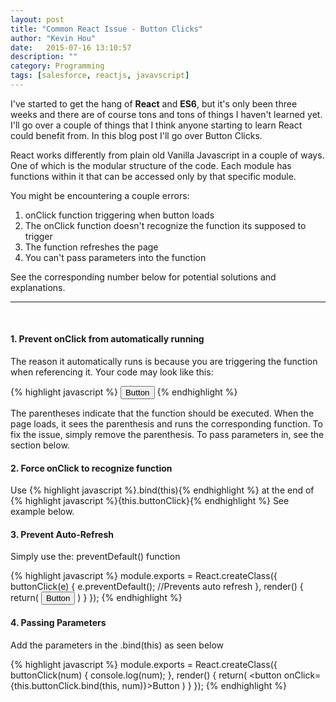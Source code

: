 ```yaml
---
layout: post
title: "Common React Issue - Button Clicks"
author: "Kevin Hou"
date:   2015-07-16 13:10:57
description: ""
category: Programming
tags: [salesforce, reactjs, javavscript]
---
```

I've started to get the hang of <b>React</b> and <b>ES6</b>, but it's only been three weeks and there are of course tons and tons of things I haven't learned yet. I'll go over a couple of things that I think anyone starting to learn React could benefit from. In this blog post I'll go over Button Clicks.
 
React works differently from plain old Vanilla Javascript in a couple of ways. One of which is the modular structure of the code. Each module has functions within it that can be accessed only by that specific module.
 
You might be encountering a couple errors:
<ol>
  <li>onClick function triggering when button loads</li>
  <li>The onClick function doesn't recognize the function its supposed to trigger</li>
  <li>The function refreshes the page</li>
  <li>You can't pass parameters into the function</li>
</ol>
See the corresponding number below for potential solutions and explanations.

<hr />
<br />

<h4>1. Prevent onClick from automatically running</h4>
The reason it automatically runs is because you are triggering the function when referencing it. Your code may look like this:

{% highlight javascript %}
<button onClick={this.buttonClick()}>Button</button>
{% endhighlight %}

The parentheses indicate that the function should be executed. When the page loads, it sees the parenthesis and runs the corresponding function. To fix the issue, simply remove the parenthesis. To pass parameters in, see the section below.

<h4>2. Force onClick to recognize function</h4>
Use
{% highlight javascript %}.bind(this){% endhighlight %}
at the end of
{% highlight javascript %}{this.buttonClick}{% endhighlight %}
See example below.
 
<h4>3. Prevent Auto-Refresh</h4>
Simply use the: preventDefault() function

{% highlight javascript %}
module.exports = React.createClass({
  buttonClick(e) {
    e.preventDefault(); //Prevents auto refresh
  },
  render() {
    return(
      <button onClick={this.buttonClick.bind(this)}>Button</button>
    )
  }
});
{% endhighlight %}
 
 
<h4>4. Passing Parameters</h4>
Add the parameters in the .bind(this) as seen below

{% highlight javascript %}
module.exports = React.createClass({
  buttonClick(num) {
    console.log(num);
  },
  render() {
    return(
      <button onClick={this.buttonClick.bind(this, num)}>Button</button>
    )
  }
});
{% endhighlight %}